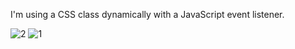 I'm using a CSS class dynamically with a JavaScript event listener.

![2](https://user-images.githubusercontent.com/78755964/192167508-ce1b65a7-9a60-4163-b8ae-25d6a6a8e3a6.PNG)
![1](https://user-images.githubusercontent.com/78755964/192167511-44cc28b4-b0f4-474b-9c24-2c957efc5200.PNG)
